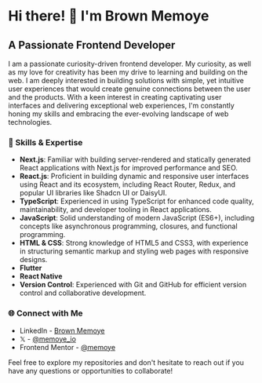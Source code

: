 # Hi there! 👋 I'm Brown Memoye
## A Passionate Frontend Developer
I am a passionate curiosity-driven frontend developer. My curiosity, as well as my love for creativity has been my drive to learning and building on the web. I am deeply interested in building solutions with simple, yet intuitive user experiences that would create genuine connections between the user and the products. With a keen interest in creating captivating user interfaces and delivering exceptional web experiences, I'm constantly honing my skills and embracing the ever-evolving landscape of web technologies.

### 🌟 Skills & Expertise
- **Next.js**: Familiar with building server-rendered and statically generated React applications with Next.js for improved performance and SEO.
- **React.js**: Proficient in building dynamic and responsive user interfaces using React and its ecosystem, including React Router, Redux, and popular UI libraries like Shadcn UI or DaisyUI.
- **TypeScript**: Experienced in using TypeScript for enhanced code quality, maintainability, and developer tooling in React applications.
- **JavaScript**: Solid understanding of modern JavaScript (ES6+), including concepts like asynchronous programming, closures, and functional programming.
- **HTML & CSS**: Strong knowledge of HTML5 and CSS3, with experience in structuring semantic markup and styling web pages with responsive designs.
- **Flutter**
- **React Native**
- **Version Control**: Experienced with Git and GitHub for efficient version control and collaborative development.
<!--
### 💻 Current Projects

- **[Project Name]**: A brief description of your current or most recent project, highlighting its key features and technologies used.
- **[Project Name]**: Another project you're working on or have completed, demonstrating your skills and problem-solving abilities.
-->



<!--
### 📚 Learning Path
I'm always eager to learn and grow as a developer. Currently, I'm focusing on mastering advanced React concepts, diving deeper into state management with Redux or React Context API, and exploring server-side rendering with Next.js. Additionally, I'm learning React Native to expand my skills into mobile app development. -->

### 🌐 Connect with Me

- LinkedIn - [Brown Memoye](https://www.linkedin.com/in/b-me)
- 𝕏 - [@memoye_io](https://x.com/memoye_io)
- Frontend Mentor - [@memoye](https://www.frontendmentor.io/profile/memoye)

<!-- - Personal Website - [Memoye Brown](https://memoye-dev.vercel.app) -->

Feel free to explore my repositories and don't hesitate to reach out if you have any questions or opportunities to collaborate!


<!--
 [![GitHub Stats](https://github-readme-stats.vercel.app/api?username=memoye&show_icons=true&theme=dark)](https://github.com/memoye)\

Here are some ideas to get you started:


## 🔭 I’m currently working on
My [Portfolio website](https://memoye-dev.vercel.app). 

## 🌱 I’m currently learning 


# 👋 Hello, World! I'm [Your Name]

## 🚀 A Passionate Entry-Level Frontend React Developer
- 👯 I’m looking to collaborate on ...
- 🤔 I’m looking for help with ...
- 💬 Ask me about ...
- 📫 How to reach me: ...
- 😄 Pronouns: ...
- ⚡ Fun fact: ...
-->
